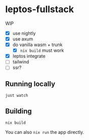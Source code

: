 # leptos-fullstack

WIP

- [x] use nightly
- [x] use axum
- [x] do vanilla wasm + trunk
    - [x] `nix build` must work
- [x] leptos integrate
- [ ] tailwind
- [ ] ssr?

## Running locally

```
just watch
```

## Building

```
nix build
```

You can also `nix run` the app directly.
